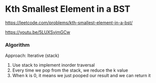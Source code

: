# Kth Smallest Element in a BST

https://leetcode.com/problems/kth-smallest-element-in-a-bst/

https://youtu.be/5LUXSvjmGCw

### Algorithm
Approach: Iterative (stack)

1) Use stack to implement inorder traversal 
2) Every time we pop from the stack, we reduce the k value
3) When k is 0, it means we just pooped our result and we can return it